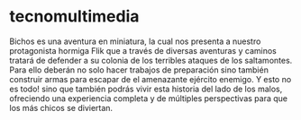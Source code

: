 # tecnomultimedia
Bichos es una aventura en miniatura, la cual nos presenta a nuestro protagonista hormiga Flik que a través de diversas aventuras y caminos tratará de defender a su colonia de los terribles ataques de los saltamontes. Para ello deberán no solo hacer trabajos de preparación sino también construir armas para escapar de el amenazante ejército enemigo.
Y esto no es todo! sino que también podrás vivir esta historia del lado de los malos, ofreciendo una experiencia completa y de múltiples perspectivas para que los más chicos se diviertan.
